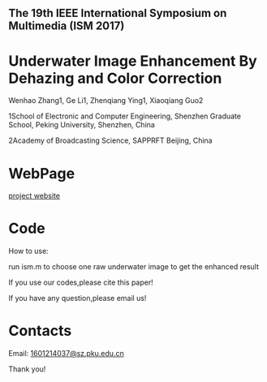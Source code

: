 
## The 19th IEEE International Symposium on Multimedia (ISM 2017)

Underwater Image Enhancement By Dehazing and Color Correction
======================================================================
Wenhao Zhang1, Ge Li1, Zhenqiang Ying1, Xiaoqiang Guo2

1School of Electronic and Computer Engineering, Shenzhen Graduate School, Peking University, Shenzhen, China 

2Academy of Broadcasting Science, SAPPRFT Beijing, China

WebPage
 ======================================================================
[project website](https://github.com/zhangwenhao123/ISM2017/ism2017.html)

Code
 ======================================================================
How to use:

run ism.m to choose one raw underwater image to get the enhanced result

If you use our codes,please cite this paper!

If you have any question,please email us!

Contacts
================
Email: 1601214037@sz.pku.edu.cn

Thank you! 
